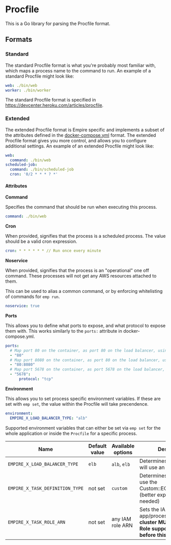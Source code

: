 # Procfile

This is a Go library for parsing the Procfile format.

## Formats

### Standard

The standard Procfile format is what you're probably most familiar with, which maps a process name to the command to run. An example of a standard Procfile might look like:

```yaml
web: ./bin/web
worker: ./bin/worker
```

The standard Procfile format is specified in https://devcenter.heroku.com/articles/procfile.

### Extended

The extended Procfile format is Empire specific and implements a subset of the attributes defined in the [docker-compose.yml](https://docs.docker.com/compose/yml/) format. The extended Procfile format gives you more control, and allows you to configure additional settings. An example of an extended Procfile might look like:

```yaml
web:
  command: ./bin/web
scheduled-job:
  command: ./bin/scheduled-job
  cron: '0/2 * * * ? *'
```

#### Attributes

**Command**

Specifies the command that should be run when executing this process.

```yaml
command: ./bin/web
```

**Cron**

When provided, signifies that the process is a scheduled process. The value should be a valid cron expression.

```yaml
cron: * * * * * * // Run once every minute
```

**Noservice**

When provided, signifies that the process is an "operational" one off command. These processes will not get any AWS resources attached to them.

This can be used to alias a common command, or by enforcing whitelisting of commands for `emp run`.

```yaml
noservice: true
```

**Ports**

This allows you to define what ports to expose, and what protocol to expose them with. This works similarly to the `ports:` attribute in docker-compose.yml.

```yaml
ports:
  # Map port 80 on the container, as port 80 on the load balancer, using the default protocol.
  - "80"
  # Map port 8080 on the container, as port 80 on the load balancer, using the default protocol.
  - "80:8080"
  # Map port 5678 on the container, as port 5678 on the load balancer, using the tcp protocol.
  - "5678":
      protocol: "tcp"
```

**Environment**

This allows you to set process specific environment variables. If these are set with `emp set`, the value within the Procfile will take precendence.

```yaml
environment:
  EMPIRE_X_LOAD_BALANCER_TYPE: "alb"
```

Supported environment variables that can either be set via `emp set` for the whole application or
inside the `Procfile` for a specific process.

Name | Default value | Available options | Description
-----|---------------|-------------------|------------
`EMPIRE_X_LOAD_BALANCER_TYPE` | `elb` | `alb`, `elb`| Determines whether you will use an ALB or ELB
`EMPIRE_X_TASK_DEFINITION_TYPE` | not set | `custom` | Determines whether we use the Custom::ECSTaskDefinition (better explanation needed)
`EMPIRE_X_TASK_ROLE_ARN` | not set | any IAM role ARN | Sets the IAM role for that app/process. **Your ECS cluster MUST have Task Role support enabled before this can work!**
